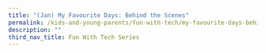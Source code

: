 ```yaml
---
title: "(Jan) My Favourite Days: Behind the Scenes"
permalink: /kids-and-young-parents/fun-with-tech/my-favourite-days-behind-the-scenes-jan
description: ""
third_nav_title: Fun With Tech Series
---
```

